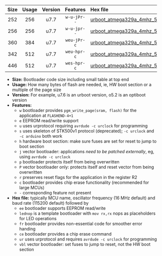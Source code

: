 |Size|Usage|Version|Features|Hex file|
|:-:|:-:|:-:|:-:|:--|
|252|256|u7.7|`w-u-jPr--`|[urboot_atmega329a_4mhz_500000bps_lednop_ur_vbl.hex](https://raw.githubusercontent.com/stefanrueger/urboot.hex/main/mcus/atmega329a/fcpu_4mhz/500000_bps/urboot_atmega329a_4mhz_500000bps_lednop_ur_vbl.hex)|
|256|256|u7.7|`w-u-jpr--`|[urboot_atmega329a_4mhz_500000bps_lednop_fr_ur_vbl.hex](https://raw.githubusercontent.com/stefanrueger/urboot.hex/main/mcus/atmega329a/fcpu_4mhz/500000_bps/urboot_atmega329a_4mhz_500000bps_lednop_fr_ur_vbl.hex)|
|360|384|u7.7|`weu-jPr-c`|[urboot_atmega329a_4mhz_500000bps_ee_lednop_fr_ce_ur_vbl.hex](https://raw.githubusercontent.com/stefanrueger/urboot.hex/main/mcus/atmega329a/fcpu_4mhz/500000_bps/urboot_atmega329a_4mhz_500000bps_ee_lednop_fr_ce_ur_vbl.hex)|
|342|512|u7.7|`weu-hpr-c`|[urboot_atmega329a_4mhz_500000bps_ee_lednop_fr_ce_ur.hex](https://raw.githubusercontent.com/stefanrueger/urboot.hex/main/mcus/atmega329a/fcpu_4mhz/500000_bps/urboot_atmega329a_4mhz_500000bps_ee_lednop_fr_ce_ur.hex)|
|446|512|u7.7|`wes-hpr-c`|[urboot_atmega329a_4mhz_500000bps_ee_lednop_fr_ce.hex](https://raw.githubusercontent.com/stefanrueger/urboot.hex/main/mcus/atmega329a/fcpu_4mhz/500000_bps/urboot_atmega329a_4mhz_500000bps_ee_lednop_fr_ce.hex)|

- **Size:** Bootloader code size including small table at top end
- **Usage:** How many bytes of flash are needed, ie, HW boot section or a multiple of the page size
- **Version:** For example, u7.6 is an urboot version, o5.2 is an optiboot version
- **Features:**
  + `w` bootloader provides `pgm_write_page(sram, flash)` for the application at `FLASHEND-4+1`
  + `e` EEPROM read/write support
  + `u` uses urprotocol requiring `avrdude -c urclock` for programming
  + `s` uses skeleton of STK500v1 protocol (deprecated); `-c urclock` and `-c arduino` both work
  + `h` hardware boot section: make sure fuses are set for reset to jump to boot section
  + `j` vector bootloader: applications *need to be patched externally*, eg, using `avrdude -c urclock`
  + `p` bootloader protects itself from being overwritten
  + `P` vector bootloader only: protects itself and reset vector from being overwritten
  + `r` preserves reset flags for the application in the register R2
  + `c` bootloader provides chip erase functionality (recommended for large MCUs)
  + `-` corresponding feature not present
- **Hex file:** typically MCU name, oscillator frequency (16 MHz default) and baud rate (115200 default) followed by
  + `ee` bootloader supports EEPROM read/write
  + `lednop` is a template bootloader with `mov rx,rx` nops as placeholders for LED operations
  + `fr` bootloader provides non-essential code for smoother error handing
  + `ce` bootloader provides a chip erase command
  + `ur` uses urprotocol and requires `avrdude -c urclock` for programming
  + `vbl` vector bootloader: set fuses to jump to reset, not the HW boot section
